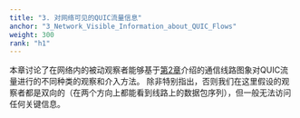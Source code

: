 ```yaml
---
title: "3. 对网络可见的QUIC流量信息"
anchor: "3_Network_Visible_Information_about_QUIC_Flows"
weight: 300
rank: "h1"
---
```


本章讨论了在网络内的被动观察者能够基于[第2章](#2_Features_of_the_QUIC_Wire_Image)介绍的通信线路图象对QUIC流量进行的不同种类的观察和介入方法。
除非特别指出，否则我们在这里假设的观察者都是双向的（在两个方向上都能看到线路上的数据包序列），但一般无法访问任何关键信息。
